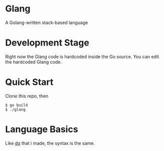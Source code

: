 # Glang
A Golang-written stack-based language

# Development Stage
Right now the Glang code is hardcoded inside the Go source. You can edit the hardcoded Glang code.

# Quick Start
Clone this repo, then
```console
$ go build
$ ./glang
```

# Language Basics
Like [dq](https://github.com/kernelk14/dq) that i made, the syntax is the same.
